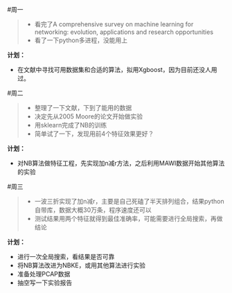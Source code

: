 #周一
>- 看完了A comprehensive survey on machine learning for networking: evolution, applications and research opportunities 
>- 看了一下python多进程，没能用上

**计划：**
- 在文献中寻找可用数据集和合适的算法，拟用Xgboost，因为目前还没人用过。 

#周二
>- 整理了一下文献，下到了能用的数据
>- 决定先从2005 Moore的论文开始做实验
>- 用sklearn完成了NB的训练
>- 简单试了一下，发现用前4个特征效果更好？

**计划：**
- 对NB算法做特征工程，先实现加n减r方法，之后利用MAWI数据开始其他算法的实验

#周三
>- 一波三折实现了加n减r，主要是自己死磕了半天排列组合，结果python自带库，数据大概30万条，程序速度还可以
>- 测试结果用两个特征就得到最佳准确率，可能需要进行全局搜索，再做结论

**计划：**
- 进行一次全局搜索，看结果是否可靠
- 将NB算法改进为NBKE，或用其他算法进行实验
- 准备处理PCAP数据
- 抽空写一下实验报告
